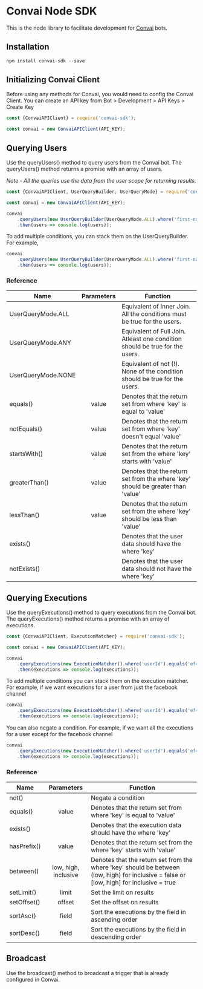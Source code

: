 # Convai Node SDK

This is the node library to facilitate development for [Convai](https://convai.studio/) bots.

## Installation

```js
npm install convai-sdk --save
```

## Initializing Convai Client

Before using any methods for Convai, you would need to config the Convai Client.
You can create an API key from Bot > Development > API Keys > Create Key

```js
const {ConvaiAPIClient} = require('convai-sdk');

const convai = new ConvaiAPIClient(API_KEY);
```

## Querying Users

Use the queryUsers() method to query users from the Convai bot. The queryUsers() method returns a promise with an array of users.

*Note - All the queries use the data from the user scope for returning results.*

```js
const {ConvaiAPIClient, UserQueryBuilder, UserQueryMode} = require('convai-sdk');

const convai = new ConvaiAPIClient(API_KEY);

convai
    .queryUsers(new UserQueryBuilder(UserQueryMode.ALL).where('first-name').equals('John').build())
    .then(users => console.log(users));
```

To add multiple conditions, you can stack them on the UserQueryBuilder. For example,

```js
convai
    .queryUsers(new UserQueryBuilder(UserQueryMode.ALL).where('first-name').equals('John').where('last-name').equals('Snow').build())
    .then(users => console.log(users));
```

### Reference

| Name | Parameters | Function |
| --- | :---: | --- |
| UserQueryMode.ALL |  | Equivalent of Inner Join. All the conditions must be true for the users. |
| UserQueryMode.ANY |  | Equivalent of Full Join. Atleast one condition should be true for the users. |
| UserQueryMode.NONE |  | Equivalent of not (!). None of the condition should be true for the users. |
| equals() | value | Denotes that the return set from where 'key' is equal to 'value' |
| notEquals() | value | Denotes that the return set from where 'key' doesn't equal 'value' |
| startsWith() | value | Denotes that the return set from the where 'key' starts with 'value' |
| greaterThan() | value | Denotes that the return set from the where 'key' should be greater than 'value' |
| lessThan() | value | Denotes that the return set from the where 'key' should be less than 'value' |
| exists() |  | Denotes that the user data should have the where 'key' |
| notExists() |  | Denotes that the user data should not have the where 'key' |

## Querying Executions

Use the queryExecutions() method to query executions from the Convai bot. The queryExecutions() method returns a promise with an array of executions.

```js
const {ConvaiAPIClient, ExecutionMatcher} = require('convai-sdk');

const convai = new ConvaiAPIClient(API_KEY);

convai
    .queryExecutions(new ExecutionMatcher().where('userId').equals('ef44ad85-b97a-477b-b314-abcdefghijkl'))
    .then(executions => console.log(executions));
```

To add multiple conditions you can stack them on the execution matcher. For example, if we want executions for a user from just the facebook channel

```js
convai
    .queryExecutions(new ExecutionMatcher().where('userId').equals('ef44ad85-b97a-477b-b314-abcdefghijkl').where('channel').equals('facebook'))
    .then(executions => console.log(executions));
```

You can also negate a condition. For example, if we want all the executions for a user except for the facebook channel

```js
convai
    .queryExecutions(new ExecutionMatcher().where('userId').equals('ef44ad85-b97a-477b-b314-abcdefghijkl').where('channel').equals('facebook').not())
    .then(executions => console.log(executions));
```

### Reference

| Name | Parameters | Function |
| --- | :---: | --- |
| not() | | Negate a condition |
| equals() | value | Denotes that the return set from where 'key' is equal to 'value' |
| exists() | | Denotes that the execution data should have the where 'key' |
| hasPrefix() | value | Denotes that the return set from the where 'key' starts with 'value' |
| between() | low, high, inclusive | Denotes that the return set from the where 'key' should be between (low, high) for inclusive = false or [low, high] for inclusive = true |
| setLimit() | limit | Set the limit on results |
| setOffset() | offset | Set the offset on results |
| sortAsc() | field | Sort the executions by the field in ascending order |
| sortDesc() | field | Sort the executions by the field in descending order |

## Broadcast

Use the broadcast() method to broadcast a trigger that is already configured in Convai. 

